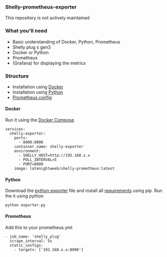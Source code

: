 ### Shelly-prometheus-exporter
This repository is not actively maintained

### What you'll need
- Basic understanding of Docker, Python, Prometheus
- Shelly plug s gen3
- Docker or Python
- Prometheus
- (Grafana) for displaying the metrics


### Structure
- Installation using [Docker](#Docker)
- Installation using [Python](#Python)
- [Prometheus config](#Prometheus)


#### Docker
Run it using the [Docker Compose](docker-compose.yml)
```
services:
  shelly-exporter:
    ports:
      - 8000:8000
    container_name: shelly-exporter
    environment:
      - SHELLY_HOST=http://192.168.x.x
      - POLL_INTERVAL=5
      - PORT=8000
    image: latenightweeb/shelly-prometheus:latest
```

#### Python
Download the [python exporter](exporter.py) file and install all [requirements](requirements.txt) using pip.
Run the it using python

```
python exporter.py
```

#### Prometheus
Add this to your prometheus.yml
```
- job_name: 'shelly_plug'
  scrape_interval: 5s
  static_configs:
    - targets: ['192.168.x.x:8000']
```
